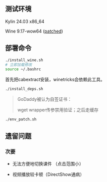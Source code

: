 ## 测试环境

Kylin 24.03 x86_64

Wine 9.17-wow64 ([patched](https://github.com/mokurin000/Wine-Builds-Seewo/))

## 部署命令

```bash
./install_wine.sh
# 立即加载修改
source ~/.bashrc
```

首先把cabextract安装，winetricks会依赖此工具。

```bash
./install_deps.sh
```

> GoDaddy被认为自签证书：
> 
> wget wrapper传参禁用验证；之后走缓存

```bash
./env_patch.sh
```

## 遗留问题

### 次要

- 无法方便地切换课件 （点击范围小）

- 视频播放较卡顿（DirectShow通病）
